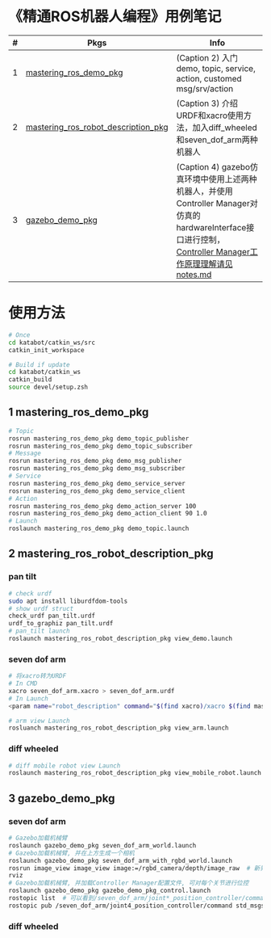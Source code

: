 # 《精通ROS机器人编程》用例笔记

| # | Pkgs | Info |
| - | - | - |
| 1 | [mastering_ros_demo_pkg](./src/mastering_ros_demo_pkg/) | (Caption 2) 入门demo, topic, service, action, customed msg/srv/action |
| 2 | [mastering_ros_robot_description_pkg](./src/mastering_ros_robot_description_pkg/) | (Caption 3) 介绍URDF和xacro使用方法，加入diff_wheeled和seven_dof_arm两种机器人 |
| 3 | [gazebo_demo_pkg](./src/gazebo_demo_pkg/) | (Caption 4) gazebo仿真环境中使用上述两种机器人，并使用Controller Manager对仿真的hardwareInterface接口进行控制，[Controller Manager工作原理理解请见notes.md](./notes.md#controller-manager工作原理)

# 使用方法
```bash
# Once
cd katabot/catkin_ws/src
catkin_init_workspace

# Build if update
cd katabot/catkin_ws
catkin_build
source devel/setup.zsh
```
## 1 mastering_ros_demo_pkg
```bash
# Topic
rosrun mastering_ros_demo_pkg demo_topic_publisher
rosrun mastering_ros_demo_pkg demo_topic_subscriber
# Message
rosrun mastering_ros_demo_pkg demo_msg_publisher
rosrun mastering_ros_demo_pkg demo_msg_subscriber
# Service
rosrun mastering_ros_demo_pkg demo_service_server
rosrun mastering_ros_demo_pkg demo_service_client
# Action
rosrun mastering_ros_demo_pkg demo_action_server 100
rosrun mastering_ros_demo_pkg demo_action_client 90 1.0
# Launch
roslaunch mastering_ros_demo_pkg demo_topic.launch
```

## 2 mastering_ros_robot_description_pkg
### pan tilt
```bash
# check urdf
sudo apt install liburdfdom-tools
# show urdf struct
check_urdf pan_tilt.urdf
urdf_to_graphiz pan_tilt.urdf
# pan_tilt launch
roslaunch mastering_ros_robot_description_pkg view_demo.launch
```
### seven dof arm
```bash
# 将xacro转为URDF
# In CMD
xacro seven_dof_arm.xacro > seven_dof_arm.urdf
# In Launch
<param name="robot_description" command="$(find xacro)/xacro $(find mastering_ros_robot_description_pkg)/urdf/seven_dof_arm.xacro" />

# arm view Launch
rosluanch mastering_ros_robot_description_pkg view_arm.launch
```
### diff wheeled
```bash
# diff mobile robot view Launch
roslaunch mastering_ros_robot_description_pkg view_mobile_robot.launch
```

## 3 gazebo_demo_pkg
### seven dof arm
```bash
# Gazebo加载机械臂
roslaunch gazebo_demo_pkg seven_dof_arm_world.launch
# Gazebo加载机械臂, 并在上方生成一个相机
roslaunch gazebo_demo_pkg seven_dof_arm_with_rgbd_world.launch
rosrun image_view image_view image:=/rgbd_camera/depth/image_raw  # 新界面查看图像信息
rviz
# Gazebo加载机械臂, 并加载Controller Manager配置文件, 可对每个关节进行位控
roslaunch gazebo_demo_pkg gazebo_demo_pkg_control.launch
rostopic list  # 可以看到/seven_dof_arm/joint*_position_controller/command
rostopic pub /seven_dof_arm/joint4_position_controller/command std_msgs/Float64 "1.0"  # 向其发送指令
```

### diff wheeled
